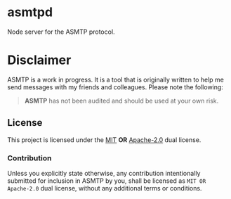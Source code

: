 # asmtpd

Node server for the ASMTP protocol.

# Disclaimer

ASMTP is a work in progress. It is a tool that is originally written to help me
send messages with my friends and colleagues. Please note the following:

> **ASMTP** has not been audited and should be used at your own risk.

## License

This project is licensed under the [MIT] **OR** [Apache-2.0] dual license.

### Contribution

Unless you explicitly state otherwise, any contribution intentionally submitted
for inclusion in ASMTP by you, shall be licensed as `MIT OR Apache-2.0` dual
license, without any additional terms or conditions.

[MIT]: https://github.com/primetype/asmtp/blob/master/LICENSE-MIT
[Apache-2.0]: https://github.com/primetype/asmtp/blob/master/LICENSE-APACHE